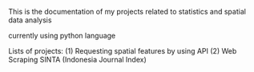 This is the documentation of my projects related to statistics and spatial data analysis

currently using python language

Lists of projects:
(1) Requesting spatial features by using API
(2) Web Scraping SINTA (Indonesia Journal Index)
